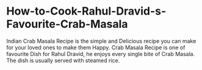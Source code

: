# How-to-Cook-Rahul-Dravid-s-Favourite-Crab-Masala
Indian Crab Masala Recipe is the simple and Delicious recipe you can make for your loved ones to make them Happy. Crab Masala Recipe is one of favourite Dish for Rahul Dravid, he enjoys every single bite of Crab Masala. The dish is usually served with steamed rice.
